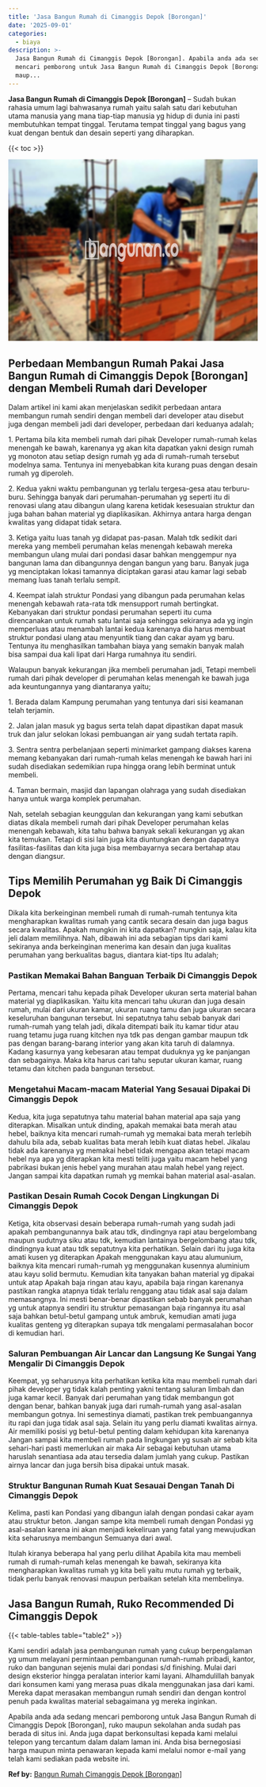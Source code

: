 ```yaml
---
title: 'Jasa Bangun Rumah di Cimanggis Depok [Borongan]'
date: '2025-09-01'
categories:
  - biaya
description: >-
  Jasa Bangun Rumah di Cimanggis Depok [Borongan]. Apabila anda ada sedang
  mencari pemborong untuk Jasa Bangun Rumah di Cimanggis Depok [Borongan], ruko
  maup...
---
```


**Jasa Bangun Rumah di Cimanggis Depok \[Borongan\]** – Sudah bukan rahasia umum lagi bahwasanya rumah yaitu salah satu dari kebutuhan utama manusia yang mana tiap-tiap manusia yg hidup di dunia ini pasti membutuhkan tempat tinggal. Terutama tempat tinggal yang bagus yang kuat dengan bentuk dan desain seperti yang diharapkan.

{{< toc >}}

![Jasa Bangun Rumah di Cimanggis Depok [Borongan]](/images/borong-bangunan-17.png)

## Perbedaan Membangun Rumah Pakai Jasa Bangun Rumah di Cimanggis Depok \[Borongan\] dengan Membeli Rumah dari Developer

Dalam artikel ini kami akan menjelaskan sedikit perbedaan antara membangun rumah sendiri dengan membeli dari developer atau disebut juga dengan membeli jadi dari developer, perbedaan dari keduanya adalah;

1\. Pertama bila kita membeli rumah dari pihak Developer rumah-rumah kelas menengah ke bawah, karenanya yg akan kita dapatkan yakni design rumah yg monoton atau setiap design rumah yg ada di rumah-rumah tersebut modelnya sama. Tentunya ini menyebabkan kita kurang puas dengan desain rumah yg diperoleh.

2\. Kedua yakni waktu pembangunan yg terlalu tergesa-gesa atau terburu-buru. Sehingga banyak dari perumahan-perumahan yg seperti itu di renovasi ulang atau dibangun ulang karena ketidak kesesuaian struktur dan juga bahan bahan material yg diaplikasikan. Akhirnya antara harga dengan kwalitas yang didapat tidak setara.

3\. Ketiga yaitu luas tanah yg didapat pas-pasan. Malah tdk sedikit dari mereka yang membeli perumahan kelas menengah kebawah mereka membangun ulang mulai dari pondasi dasar bahkan menggempur nya bangunan lama dan dibangunnya dengan bangun yang baru. Banyak juga yg menciptakan lokasi tamannya diciptakan garasi atau kamar lagi sebab memang luas tanah terlalu sempit.

4\. Keempat ialah struktur Pondasi yang dibangun pada perumahan kelas menengah kebawah rata-rata tdk mensupport rumah bertingkat. Kebanyakan dari struktur pondasi perumahan seperti itu cuma direncanakan untuk rumah satu lantai saja sehingga sekiranya ada yg ingin memperluas atau menambah lantai kedua karenanya dia harus membuat struktur pondasi ulang atau menyuntik tiang dan cakar ayam yg baru. Tentunya itu menghasilkan tambahan biaya yang semakin banyak malah bisa sampai dua kali lipat dari Harga rumahnya itu sendiri.

Walaupun banyak kekurangan jika membeli perumahan jadi, Tetapi membeli rumah dari pihak developer di perumahan kelas menengah ke bawah juga ada keuntungannya yang diantaranya yaitu;

1\. Berada dalam Kampung perumahan yang tentunya dari sisi keamanan telah terjamin.

2\. Jalan jalan masuk yg bagus serta telah dapat dipastikan dapat masuk truk dan jalur selokan lokasi pembuangan air yang sudah tertata rapih.

3\. Sentra sentra perbelanjaan seperti minimarket gampang diakses karena memang kebanyakan dari rumah-rumah kelas menengah ke bawah hari ini sudah disediakan sedemikian rupa hingga orang lebih berminat untuk membeli.

4\. Taman bermain, masjid dan lapangan olahraga yang sudah disediakan hanya untuk warga komplek perumahan.

Nah, setelah sebagian keunggulan dan kekurangan yang kami sebutkan diatas dikala membeli rumah dari pihak Developer perumahan kelas menengah kebawah, kita tahu bahwa banyak sekali kekurangan yg akan kita temukan. Tetapi di sisi lain juga kita diuntungkan dengan dapatnya fasilitas-fasilitas dan kita juga bisa membayarnya secara bertahap atau dengan diangsur.

## Tips Memilih Perumahan yg Baik Di Cimanggis Depok

Dikala kita berkeinginan membeli rumah di rumah-rumah tentunya kita mengharapkan kwalitas rumah yang cantik secara desain dan juga bagus secara kwalitas. Apakah mungkin ini kita dapatkan? mungkin saja, kalau kita jeli dalam memilihnya. Nah, dibawah ini ada sebagian tips dari kami sekiranya anda berkeinginan menerima kan desain dan juga kualitas perumahan yang berkualitas bagus, diantara kiat-tips Itu adalah;

### Pastikan Memakai Bahan Banguan Terbaik Di Cimanggis Depok

Pertama, mencari tahu kepada pihak Developer ukuran serta material bahan material yg diaplikasikan. Yaitu kita mencari tahu ukuran dan juga desain rumah, mulai dari ukuran kamar, ukuran ruang tamu dan juga ukuran secara keseluruhan bangunan tersebut. Ini sepatutnya tahu sebab banyak dari rumah-rumah yang telah jadi, dikala ditempati baik itu kamar tidur atau ruang tetamu juga ruang kitchen nya tdk pas dengan gambar maupun tdk pas dengan barang-barang interior yang akan kita taruh di dalamnya. Kadang kasurnya yang kebesaran atau tempat duduknya yg ke panjangan dan sebagainya. Maka kita harus cari tahu seputar ukuran kamar, ruang tetamu dan kitchen pada bangunan tersebut.

### Mengetahui Macam-macam Material Yang Sesauai Dipakai Di Cimanggis Depok

Kedua, kita juga sepatutnya tahu material bahan material apa saja yang diterapkan. Misalkan untuk dinding, apakah memakai bata merah atau hebel, baiknya kita mencari rumah-rumah yg memakai bata merah terlebih dahulu bila ada, sebab kualitas bata merah lebih kuat diatas hebel. Jikalau tidak ada karenanya yg memakai hebel tidak mengapa akan tetapi macam hebel nya apa yg diterapkan kita mesti teliti juga yaitu macam hebel yang pabrikasi bukan jenis hebel yang murahan atau malah hebel yang reject. Jangan sampai kita dapatkan rumah yg memkai bahan material asal-asalan.

### Pastikan Desain Rumah Cocok Dengan Lingkungan Di Cimanggis Depok

Ketiga, kita observasi desain beberapa rumah-rumah yang sudah jadi apakah pembangunannya baik atau tdk, dindingnya rapi atau bergelombang maupun sudutnya siku atau tdk, kemudian lantainya bergelombang atau tdk, dindingnya kuat atau tdk sepatutnya kita perhatikan. Selain dari itu juga kita amati kusen yg diterapkan Apakah menggunakan kayu atau alumunium, baiknya kita mencari rumah-rumah yg menggunakan kusennya aluminium atau kayu solid bermutu. Kemudian kita tanyakan bahan material yg dipakai untuk atap Apakah baja ringan atau kayu, apabila baja ringan karenanya pastikan rangka atapnya tidak terlalu renggang atau tidak asal saja dalam memasangnya. Ini mesti benar-benar dipastikan sebab banyak perumahan yg untuk atapnya sendiri itu struktur pemasangan baja ringannya itu asal saja bahkan betul-betul gampang untuk ambruk, kemudian amati juga kualitas genteng yg diterapkan supaya tdk mengalami permasalahan bocor di kemudian hari.

### Saluran Pembuangan Air Lancar dan Langsung Ke Sungai Yang Mengalir Di Cimanggis Depok

Keempat, yg seharusnya kita perhatikan ketika kita mau membeli rumah dari pihak developer yg tidak kalah penting yakni tentang saluran limbah dan juga kamar kecil. Banyak dari perumahan yang tidak membangun got dengan benar, bahkan banyak juga dari rumah-rumah yang asal-asalan membangun gotnya. Ini semestinya diamati, pastikan trek pembuangannya itu rapi dan juga tidak asal saja. Selain itu yang perlu diamati kwalitas airnya. Air memiliki posisi yg betul-betul penting dalam kehidupan kita karenanya Jangan sampai kita membeli rumah pada lingkungan yg susah air sebab kita sehari-hari pasti memerlukan air maka Air sebagai kebutuhan utama haruslah senantiasa ada atau tersedia dalam jumlah yang cukup. Pastikan airnya lancar dan juga bersih bisa dipakai untuk masak.

### Struktur Bangunan Rumah Kuat Sesauai Dengan Tanah Di Cimanggis Depok

Kelima, pasti kan Pondasi yang dibangun ialah dengan pondasi cakar ayam atau struktur beton. Jangan sampe kita membeli rumah dengan Pondasi yg asal-asalan karena ini akan menjadi kekeliruan yang fatal yang mewujudkan kita seharusnya membangun Semuanya dari awal.

Itulah kiranya beberapa hal yang perlu dilihat Apabila kita mau membeli rumah di rumah-rumah kelas menengah ke bawah, sekiranya kita mengharapkan kwalitas rumah yg kita beli yaitu mutu rumah yg terbaik, tidak perlu banyak renovasi maupun perbaikan setelah kita membelinya.

## Jasa Bangun Rumah, Ruko Recommended Di Cimanggis Depok

{{< table-tables table="table2" >}}

Kami sendiri adalah jasa pembangunan rumah yang cukup berpengalaman yg umum melayani permintaan pembangunan rumah-rumah pribadi, kantor, ruko dan bangunan sejenis mulai dari pondasi s/d finishing. Mulai dari design eksterior hingga peralatan interior kami layani. Alhamdulillah banyak dari konsumen kami yang merasa puas dikala menggunakan jasa dari kami. Mereka dapat merasakan membangun rumah sendiri dan dengan kontrol penuh pada kwalitas material sebagaimana yg mereka inginkan.

Apabila anda ada sedang mencari pemborong untuk Jasa Bangun Rumah di Cimanggis Depok \[Borongan\], ruko maupun sekolahan anda sudah pas berada di situs ini. Anda juga dapat berkonsultasi kepada kami melalui telepon yang tercantum dalam dalam laman ini. Anda bisa bernegosiasi harga maupun minta penawaran kepada kami melalui nomor e-mail yang telah kami sediakan pada website ini.

**Ref by:** [Bangun Rumah Cimanggis Depok [Borongan]](https://id.wikipedia.org/wiki/Bangun)
